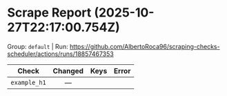 # Scrape Report (2025-10-27T22:17:00.754Z)

Group: `default`  |  Run: https://github.com/AlbertoRoca96/scraping-checks-scheduler/actions/runs/18857467353

| Check | Changed | Keys | Error |
|---|:---:|:--|:--|
| `example_h1` | — |  |  |
